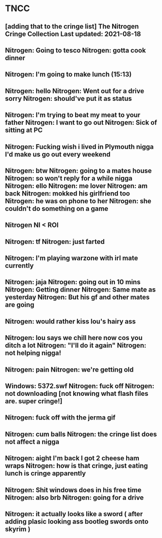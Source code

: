 # TNCC
[adding that to the cringe list]
The Nitrogen Cringe Collection 
Last updated: 2021-08-18
-------------------------------------------------------------------------------------
Nitrogen: Going to tesco
Nitrogen: gotta cook dinner
-------------------------------------------------------------------------------------
Nitrogen: I'm going to make lunch (15:13)
-------------------------------------------------------------------------------------
Nitrogen: hello
Nitrogen: Went out for a drive sorry
Nitrogen: should've put it as status
-------------------------------------------------------------------------------------
Nitrogen: I'm trying to beat my meat to your father
Nitrogen: I want to go out
Nitrogen: Sick of sitting at PC
-------------------------------------------------------------------------------------
Nitrogen: Fucking wish i lived in Plymouth nigga I'd make us go out every weekend
-------------------------------------------------------------------------------------
Nitrogen: btw
Nitrogen: going to a mates house
Nitrogen: so won't reply for a while nigga
Nitrogen: ello
Nitrogen: me lover
Nitrogen: am back
Nitrogen: mokked his girlfriend too
Nitrogen: he was on phone to her
Nitrogen: she couldn't do something on a game
-------------------------------------------------------------------------------------
Nitrogen NI < ROI
-------------------------------------------------------------------------------------
Nitrogen: tf
Nitrogen: just farted
-------------------------------------------------------------------------------------
Nitrogen: I'm playing warzone with irl mate currently
-------------------------------------------------------------------------------------
Nitrogen: jaja
Nitrogen: going out in 10 mins
Nitrogen: Getting dinner
Nitrogen: Same mate as yesterday
Nitrogen: But his gf and other mates are going
-------------------------------------------------------------------------------------
Nitrogen: would rather kiss lou's hairy ass
-------------------------------------------------------------------------------------
Nitrogen: lou says we chill here now cos you ditch a lot
Nitrogen: "I'll do it again"
Nitrogen: not helping nigga!
-------------------------------------------------------------------------------------
Nitrogen: pain
Nitrogen: we're getting old
-------------------------------------------------------------------------------------
Windows: 5372.swf
Nitrogen: fuck off
Nitrogen: not downloading
[not knowing what flash files are. super cringe!]
-------------------------------------------------------------------------------------
Nitrogen: fuck off with the jerma gif
-------------------------------------------------------------------------------------
Nitrogen: cum balls
Nitrogen: the cringe list does not affect a nigga
-------------------------------------------------------------------------------------
Nitrogen: aight I'm back I got 2 cheese ham wraps
Nitrogen: how is that cringe, just eating lunch is cringe apparently
-------------------------------------------------------------------------------------
Nitrogen: Shit windows does in his free time
Nitrogen: also brb
Nitrogen: going for a drive
-------------------------------------------------------------------------------------
Nitrogen: it actually looks like a sword ( after adding plasic looking ass bootleg swords onto skyrim )
-------------------------------------------------------------------------------------
